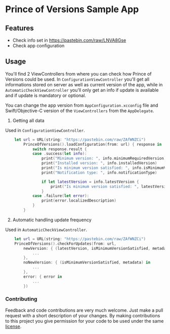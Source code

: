 # Prince of Versions Sample App

## Features

* Check info set in https://pastebin.com/raw/LNVA8Gse
* Check app configuration

## Usage

You'll find 2 ViewControllers from where you can check how Prince of Versions could be used. In `ConfigurationViewController` you'll get all informations stored on server as well as current version of the app, while in `AutomaticCheckViewController` you'll only get an info if update is available and if update is mandatory or optional.

You can change the app version from `AppConfiguration.xcconfig` file and Swift/Objective-C version of the `ViewControllers` from the `AppDelegate`.

1. Getting all data

Used in `ConfigurationViewController`.  

```swift
    let url = URL(string: "https://pastebin.com/raw/ZAfWNZCi")
        PrinceOfVersions().loadConfiguration(from: url) { response in
            switch response.result {
            case .success(let info):
                print("Minimum version: ", info.minimumRequiredVersion)
                print("Installed version: ", info.installedVersion)
                print("Is minimum version satisfied: ", info.isMinimumVersionSatisfied)
                print("Notification type: ", info.notificationType)

                if let latestVersion = info.latestVersion {
                    print("Is minimum version satisfied: ", latestVersion)
                }
            case .failure(let error):
                print(error.localizedDescription)
            }
        }
```

2. Automatic handling update frequency

Used in `AutomaticCheckViewController`. 

```swift
    let url = URL(string: "https://pastebin.com/raw/ZAfWNZCi")
    PrinceOfVersions().checkForUpdates(from: url,
        newVersion: { (latestVersion, isMinimumVersionSatisfied, metadata) in
            ...
        },
        noNewVersion: { (isMinimumVersionSatisfied, metadata) in
            ...
        },
        error: { error in
            ...
        })
```

### Contributing

Feedback and code contributions are very much welcome. Just make a pull request with a short description of your changes. By making contributions to this project you give permission for your code to be used under the same [license](https://github.com/infinum/Android-prince-of-versions/blob/dev/LICENCE).
